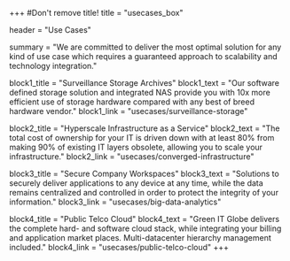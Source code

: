 +++
#Don't remove title!
title = "usecases_box"

header = "Use Cases"

summary = "We are committed to deliver the most optimal solution for any kind of use case which requires a guaranteed approach to scalability and technology integration."

block1_title = "Surveillance Storage Archives"
block1_text = "Our software defined storage solution and integrated NAS provide you with 10x more efficient use of storage hardware compared with any best of breed hardware vendor."
block1_link = "usecases/surveillance-storage"

block2_title = "Hyperscale Infrastructure as a Service"
block2_text = "The total cost of ownership for your IT is driven down with at least 80% from making 90% of existing IT layers obsolete, allowing you to scale your infrastructure."
block2_link = "usecases/converged-infrastructure"

block3_title = "Secure Company Workspaces"
block3_text = "Solutions to securely deliver applications to any device at any time, while the data remains centralized and controlled in order to protect the integrity of your information."
block3_link = "usecases/big-data-analytics"

block4_title = "Public Telco Cloud"
block4_text = "Green IT Globe delivers the complete hard- and software cloud stack, while integrating your billing and application market places. Multi-datacenter hierarchy management included."
block4_link = "usecases/public-telco-cloud"
+++